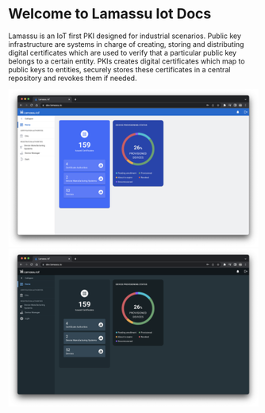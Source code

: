 # Welcome to Lamassu Iot Docs

Lamassu is an IoT first PKI designed for industrial scenarios. Public key infrastructure are systems in charge of creating, storing and distributing  digital certificates which are used to verify that a particular public key belongs to a certain entity. PKIs creates digital certificates which map to public keys to entities, securely stores these certificates in a central repository and revokes them if needed.


![Screenshot](img/lamassu-app-light.png#only-light)
![Screenshot](img/lamassu-app-dark.png#only-dark)

